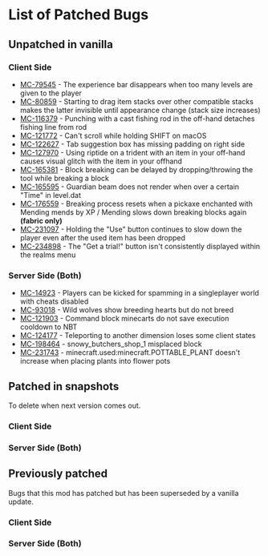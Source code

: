 # List of Patched Bugs
## Unpatched in vanilla
### Client Side
* [MC-79545](https://bugs.mojang.com/browse/MC-79545) - The experience bar disappears when too many levels are given to the player
* [MC-80859](https://bugs.mojang.com/browse/MC-80859) - Starting to drag item stacks over other compatible stacks makes the latter invisible until appearance change (stack size increases)
* [MC-116379](https://bugs.mojang.com/browse/MC-116379) - Punching with a cast fishing rod in the off-hand detaches fishing line from rod
* [MC-121772](https://bugs.mojang.com/browse/MC-121772) - Can't scroll while holding SHIFT on macOS
* [MC-122627](https://bugs.mojang.com/browse/MC-122627) - Tab suggestion box has missing padding on right side
* [MC-127970](https://bugs.mojang.com/browse/MC-127970) - Using riptide on a trident with an item in your off-hand causes visual glitch with the item in your offhand
* [MC-165381](https://bugs.mojang.com/browse/MC-165381) - Block breaking can be delayed by dropping/throwing the tool while breaking a block
* [MC-165595](https://bugs.mojang.com/browse/MC-165595) - Guardian beam does not render when over a certain "Time" in level.dat
* [MC-176559](https://bugs.mojang.com/browse/MC-176559) - Breaking process resets when a pickaxe enchanted with Mending mends by XP / Mending slows down breaking blocks again **(fabric only)**
* [MC-231097](https://bugs.mojang.com/browse/MC-231097) - Holding the "Use" button continues to slow down the player even after the used item has been dropped
* [MC-234898](https://bugs.mojang.com/browse/MC-234898) - The "Get a trial!" button isn't consistently displayed within the realms menu

### Server Side (Both)
* [MC-14923](https://bugs.mojang.com/browse/MC-14923) - Players can be kicked for spamming in a singleplayer world with cheats disabled
* [MC-93018](https://bugs.mojang.com/browse/MC-93018) - Wild wolves show breeding hearts but do not breed
* [MC-121903](https://bugs.mojang.com/browse/MC-121903) - Command block minecarts do not save execution cooldown to NBT
* [MC-124177](https://bugs.mojang.com/browse/MC-124177) - Teleporting to another dimension loses some client states
* [MC-198464](https://bugs.mojang.com/browse/MC-198464) - snowy_butchers_shop_1 misplaced block
* [MC-231743](https://bugs.mojang.com/browse/MC-231743) - minecraft.used:minecraft.POTTABLE_PLANT doesn't increase when placing plants into flower pots

## Patched in snapshots
To delete when next version comes out.
### Client Side
### Server Side (Both)

## Previously patched
Bugs that this mod has patched but has been superseded by a vanilla update.
### Client Side
### Server Side (Both)
